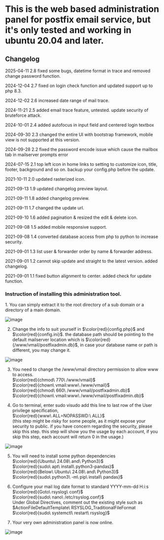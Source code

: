 <h1>This is the web based administration panel for postfix email service, but it's only tested and working in ubuntu 20.04 and later.</h1>

<h2>Changelog</h2>
2025-04-11 2.8 fixed some bugs, datetime format in trace and removed change password function.

2024-12-04 2.7 fixed on login check function and updated support up to php 8.3.

2024-12-02 2.6 increased date range of mail trace.

2024-11-21 2.5 added email trace feature, untested. update security of bruteforce attack.

2024-10-01 2.4 added autofocus in input field and centered login textbox

2024-09-30 2.3 changed the entire UI with bootstrap framework, mobile view is not supported at this version.

2024-09-28 2.2 fixed the password encode issue which cause the mailbox tab in mailserver prompts error

2024-07-15 2.1 top left icon in home links to setting to customize icon, title, footer, background and so on. backup your config.php before the update.

2021-10-11 2.0 updated rasterized icon.

2021-09-13 1.9 updated changelog preview layout.

2021-09-11 1.8 added changelog preview.

2021-09-11 1.7 changed the update url.

2021-09-10 1.6 added pagination & resized the edit & delete icon.

2021-09-08 1.5 added mobile responsive support.

2021-09-08 1.4 converted database access from php to python to increase security.

2021-09-01 1.3 list user & forwarder order by name & forwarder address.

2021-09-01 1.2 cannot skip update and straight to the latest version. added changelog.

2021-09-01 1.1 fixed button alignment to center. added check for update function.


<h3>Instruction of installing this administration tool.</h3>
1. You can simply extract it to the root directory of a sub domain or a directory of a main domain.

![image](https://github.com/user-attachments/assets/31eb9593-e2c4-4b03-9315-2196f4471507)


2. Change the info to suit yourself in $\color{red}{config.php}$ and $\color{red}{config.ini}$. the database path should be pointing to the default mailserver location which is $\color{red}{/www/vmail/postfixadmin.db}$, in case your database name or path is different, you may change it.

![image](https://github.com/user-attachments/assets/7afe3ea4-cba5-40d6-8a5f-f67d3f1c81b6)


3. You need to change the /www/vmail directory permission to allow www to access.<br/>
$\color{red}{chmod\ 770\ /www/vmail}$<br/>
$\color{red}{chown\ vmail:www\ /www/vmail}$<br/>
$\color{red}{chmod\ 660\ /www/vmail/postfixadmin.db}$<br/>
$\color{red}{chown\ vmail:www\ /www/vmail/postfixadmin.db}$<br/>


4. Go to terminal, enter sudo visudo
add this line to last row of the User privilege specification,<br/>
$\color{red}{www\ ALL=NOPASSWD:\ ALL}$<br/>
(this step might be risky for some people, as it might expose your security to public. if you have concern regarding the security, please skip this step. this step will show you the usage by each account, if you skip this step, each account will return 0 in the usage.)

![image](https://github.com/user-attachments/assets/ee0bccd6-b410-4ca1-8b3c-2abcd1397ca1)

5. You will need to install some python dependencies<br/>
$\color{red}{Ubuntu\ 24.08\ and\ Python3}$<br/>
$\color{red}{sudo\ apt\ install\ python3-pandas}$<br/>
$\color{red}{Below\ Ubuntu\ 24.08\ and\ Python3}$<br/>
$\color{red}{sudo\ python3\ -m\ pip\ install\ pandas}$<br/>

6. Configure your mail log date format to standard YYYY-mm-dd H:i:s<br/>
$\color{red}{Goto\ rsyslog\ conf}$<br/>
$\color{red}{sudo\ nano\ /etc/rsyslog.conf}$<br/>
Under Global Directives, comment out the existing style such as $ActionFileDefaultTemplate\ RSYSLOG_TraditionalFileFormat<br/>
$\color{red}{sudo\ systemctl\ restart\ rsyslog}$<br/>

7. Your very own administration panel is now online.

![image](https://github.com/user-attachments/assets/d2b8ab27-1aec-419f-8552-45069f6ae2f0)


